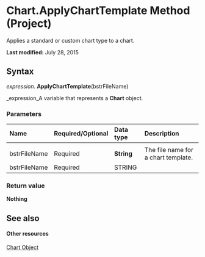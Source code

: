 
# Chart.ApplyChartTemplate Method (Project)
Applies a standard or custom chart type to a chart.

 **Last modified:** July 28, 2015


## Syntax

 _expression_. **ApplyChartTemplate**(bstrFileName)

 _expression_A variable that represents a  **Chart** object.


### Parameters



|**Name**|**Required/Optional**|**Data type**|**Description**|
|:-----|:-----|:-----|:-----|
|||||
|bstrFileName|Required| **String**|The file name for a chart template.|
|bstrFileName|Required|STRING||

### Return value

 **Nothing**


## See also


#### Other resources


 [Chart Object](810d4ec1-69d2-c432-b9da-57042b783b85.md)
